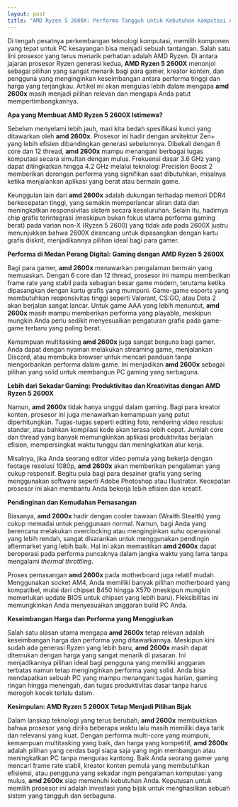 ```yaml
---
layout: post
title: "AMD Ryzen 5 2600X: Performa Tangguh untuk Kebutuhan Komputasi Anda"
---
```


Di tengah pesatnya perkembangan teknologi komputasi, memilih komponen yang tepat untuk PC kesayangan bisa menjadi sebuah tantangan. Salah satu lini prosesor yang terus menarik perhatian adalah AMD Ryzen. Di antara jajaran prosesor Ryzen generasi kedua, **AMD Ryzen 5 2600X** menonjol sebagai pilihan yang sangat menarik bagi para gamer, kreator konten, dan pengguna yang menginginkan keseimbangan antara performa tinggi dan harga yang terjangkau. Artikel ini akan mengulas lebih dalam mengapa **amd 2600x** masih menjadi pilihan relevan dan mengapa Anda patut mempertimbangkannya.

**Apa yang Membuat AMD Ryzen 5 2600X Istimewa?**

Sebelum menyelami lebih jauh, mari kita bedah spesifikasi kunci yang ditawarkan oleh **amd 2600x**. Prosesor ini hadir dengan arsitektur Zen+ yang lebih efisien dibandingkan generasi sebelumnya. Dibekali dengan 6 core dan 12 thread, **amd 2600x** mampu menangani berbagai tugas komputasi secara simultan dengan mulus. Frekuensi dasar 3.6 GHz yang dapat ditingkatkan hingga 4.2 GHz melalui teknologi Precision Boost 2 memberikan dorongan performa yang signifikan saat dibutuhkan, misalnya ketika menjalankan aplikasi yang berat atau bermain game.

Keunggulan lain dari **amd 2600x** adalah dukungan terhadap memori DDR4 berkecepatan tinggi, yang semakin memperlancar aliran data dan meningkatkan responsivitas sistem secara keseluruhan. Selain itu, hadirnya chip grafis terintegrasi (meskipun bukan fokus utama performa gaming berat) pada varian non-X (Ryzen 5 2600) yang tidak ada pada 2600X justru menunjukkan bahwa 2600X dirancang untuk dipasangkan dengan kartu grafis diskrit, menjadikannya pilihan ideal bagi para gamer.

**Performa di Medan Perang Digital: Gaming dengan AMD Ryzen 5 2600X**

Bagi para gamer, **amd 2600x** menawarkan pengalaman bermain yang memuaskan. Dengan 6 core dan 12 thread, prosesor ini mampu memberikan frame rate yang stabil pada sebagian besar game modern, terutama ketika dipasangkan dengan kartu grafis yang mumpuni. Game-game esports yang membutuhkan responsivitas tinggi seperti Valorant, CS:GO, atau Dota 2 akan berjalan sangat lancar. Untuk game AAA yang lebih menuntut, **amd 2600x** masih mampu memberikan performa yang playable, meskipun mungkin Anda perlu sedikit menyesuaikan pengaturan grafis pada game-game terbaru yang paling berat.

Kemampuan multitasking **amd 2600x** juga sangat berguna bagi gamer. Anda dapat dengan nyaman melakukan streaming game, menjalankan Discord, atau membuka browser untuk mencari panduan tanpa mengorbankan performa dalam game. Ini menjadikan **amd 2600x** sebagai pilihan yang solid untuk membangun PC gaming yang serbaguna.

**Lebih dari Sekadar Gaming: Produktivitas dan Kreativitas dengan AMD Ryzen 5 2600X**

Namun, **amd 2600x** tidak hanya unggul dalam gaming. Bagi para kreator konten, prosesor ini juga menawarkan kemampuan yang patut diperhitungkan. Tugas-tugas seperti editing foto, rendering video resolusi standar, atau bahkan kompilasi kode akan terasa lebih cepat. Jumlah core dan thread yang banyak memungkinkan aplikasi produktivitas berjalan efisien, mempersingkat waktu tunggu dan meningkatkan alur kerja.

Misalnya, jika Anda seorang editor video pemula yang bekerja dengan footage resolusi 1080p, **amd 2600x** akan memberikan pengalaman yang cukup responsif. Begitu pula bagi para desainer grafis yang sering menggunakan software seperti Adobe Photoshop atau Illustrator. Kecepatan prosesor ini akan membantu Anda bekerja lebih efisien dan kreatif.

**Pendinginan dan Kemudahan Pemasangan**

Biasanya, **amd 2600x** hadir dengan cooler bawaan (Wraith Stealth) yang cukup memadai untuk penggunaan normal. Namun, bagi Anda yang berencana melakukan overclocking atau menginginkan suhu operasional yang lebih rendah, sangat disarankan untuk menggunakan pendingin aftermarket yang lebih baik. Hal ini akan memastikan **amd 2600x** dapat beroperasi pada performa puncaknya dalam jangka waktu yang lama tanpa mengalami *thermal throttling*.

Proses pemasangan **amd 2600x** pada motherboard juga relatif mudah. Menggunakan socket AM4, Anda memiliki banyak pilihan motherboard yang kompatibel, mulai dari chipset B450 hingga X570 (meskipun mungkin memerlukan update BIOS untuk chipset yang lebih baru). Fleksibilitas ini memungkinkan Anda menyesuaikan anggaran build PC Anda.

**Keseimbangan Harga dan Performa yang Menggiurkan**

Salah satu alasan utama mengapa **amd 2600x** tetap relevan adalah keseimbangan harga dan performa yang ditawarkannya. Meskipun kini sudah ada generasi Ryzen yang lebih baru, **amd 2600x** masih dapat ditemukan dengan harga yang sangat menarik di pasaran. Ini menjadikannya pilihan ideal bagi pengguna yang memiliki anggaran terbatas namun tetap menginginkan performa yang solid. Anda bisa mendapatkan sebuah PC yang mampu menangani tugas harian, gaming ringan hingga menengah, dan tugas produktivitas dasar tanpa harus merogoh kocek terlalu dalam.

**Kesimpulan: AMD Ryzen 5 2600X Tetap Menjadi Pilihan Bijak**

Dalam lanskap teknologi yang terus berubah, **amd 2600x** membuktikan bahwa prosesor yang dirilis beberapa waktu lalu masih memiliki daya tarik dan relevansi yang kuat. Dengan performa multi-core yang mumpuni, kemampuan multitasking yang baik, dan harga yang kompetitif, **amd 2600x** adalah pilihan yang cerdas bagi siapa saja yang ingin membangun atau meningkatkan PC tanpa menguras kantong. Baik Anda seorang gamer yang mencari frame rate stabil, kreator konten pemula yang membutuhkan efisiensi, atau pengguna yang sekadar ingin pengalaman komputasi yang mulus, **amd 2600x** siap memenuhi kebutuhan Anda. Keputusan untuk memilih prosesor ini adalah investasi yang bijak untuk menghasilkan sebuah sistem yang tangguh dan serbaguna.
